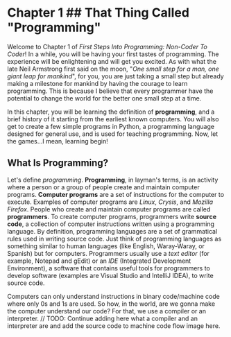# Chapter 1 ## That Thing Called "Programming"

Welcome to Chapter 1 of *First Steps Into Programming: Non-Coder To Coder*! In a while, you will be having your first tastes of programming. The experience will be enlightening and will get you excited. As with what the late Neil Armstrong first said on the moon, "*One small step for a man, one giant leap for mankind*", for you, you are just taking a small step but already making a milestone for mankind by having the courage to learn programming. This is because I believe that every programmer have the potential to change the world for the better one small step at a time.    
    
In this chapter, you will be learning the definition of **programming**, and a brief history of it starting from the earliest known computers. You will also get to create a few simple programs in Python, a programming language designed for general use, and is used for teaching programming. Now, let the games...I mean, learning begin!    
    
## What Is Programming?

Let's define *programming*. **Programming**, in layman's terms, is an activity where a person or a group of people create and maintain computer programs. **Computer programs** are a set of instructions for the computer to execute. Examples of computer programs are *Linux*, *Crysis*, and *Mozilla Firefox*. People who create and maintain computer programs are called **programmers**. To create computer programs, programmers write **source code**, a collection of computer instructions written using a programming language. By definition, programming languages are a set of grammatical rules used in writing source code. Just think of programming languages as something similar to human languages (like English, Waray-Waray, or Spanish) but for computers. Programmers usually use a *text editor* (for example, Notepad and gEdit) or an *IDE* (Integrated Development Environment), a software that contains useful tools for programmers to develop software (examples are Visual Studio and IntelliJ IDEA), to write source code.    
    
Computers can only understand instructions in binary code/machine code where only 0s and 1s are used. So how, in the world, are we gonna make the computer understand our code? For that, we use a compiler or an interpreter. 
// TODO: Continue adding here what a compiler and an interpreter are and add the source code to machine code flow image here.